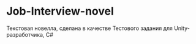 # Job-Interview-novel
 Текстовая новелла, сделана в качестве Тестового задания для Unity-разработчика, C#
